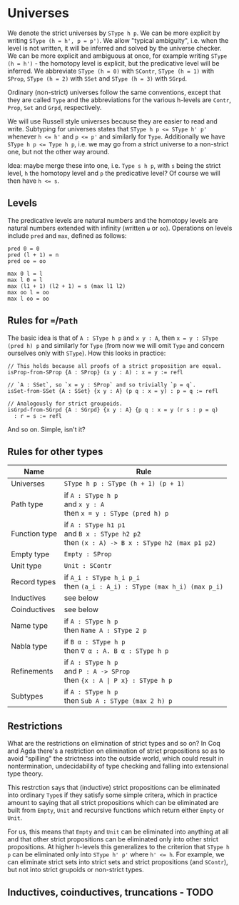 # Universes

We denote the strict universes by `SType h p`. We can be more explicit by writing `SType (h = h', p = p')`. We allow "typical ambiguity", i.e. when the level is not written, it will be inferred and solved by the universe checker. We can be more explicit and ambiguous at once, for example writing `SType (h = h')` - the homotopy level is explicit, but the predicative level will be inferred. We abbreviate `SType (h = 0)` with `SContr`, `SType (h = 1)` with `SProp`, `SType (h = 2)` with `SSet` and `SType (h = 3)` with `SGrpd`.

Ordinary (non-strict) universes follow the same conventions, except that they are called `Type` and the abbreviations for the various h-levels are `Contr`, `Prop`, `Set` and `Grpd`, respectively.

We will use Russell style universes because they are easier to read and write. Subtyping for universes states that `SType h p <= SType h' p'` whenever `h <= h'` and `p <= p'` and similarly for `Type`. Additionally we have `SType h p <= Type h p`, i.e. we may go from a strict universe to a non-strict one, but not the other way around.

Idea: maybe merge these into one, i.e. `Type s h p`, with `s` being the strict level, `h` the homotopy level and `p` the predicative level? Of course we will then have `h <= s`.

## Levels

The predicative levels are natural numbers and the homotopy levels are natural numbers extended with infinity (written `ω` or `oo`). Operations on levels include `pred` and `max`, defined as follows:

```
pred 0 = 0
pred (l + 1) = n
pred oo = oo
```

```
max 0 l = l
max l 0 = l
max (l1 + 1) (l2 + 1) = s (max l1 l2)
max oo l = oo
max l oo = oo
```

## Rules for `=`/`Path`

The basic idea is that of `A : SType h p` and `x y : A`, then `x = y : SType (pred h) p` and similarly for `Type` (from now we will omit `Type` and concern ourselves only with `SType`). How this looks in practice:

```
// This holds because all proofs of a strict proposition are equal.
isProp-from-SProp {A : SProp} (x y : A) : x = y := refl
```

```
// `A : SSet`, so `x = y : SProp` and so trivially `p = q`.
isSet-from-SSet {A : SSet} {x y : A} (p q : x = y) : p = q := refl
```

```
// Analogously for strict groupoids.
isGrpd-from-SGrpd {A : SGrpd} {x y : A} {p q : x = y (r s : p = q)
  : r = s := refl
```

And so on. Simple, isn't it?

## Rules for other types

| Name          | Rule             |
| ------------- | ---------------- |
| Universes     | `SType h p : SType (h + 1) (p + 1)` |
| Path type     | if `A : SType h p` <br> and `x y : A` <br> then `x = y : SType (pred h) p` |
| Function type | if `A : SType h1 p1` <br> and `B x : SType h2 p2` <br> then `(x : A) -> B x : SType h2 (max p1 p2)`  |
| Empty type    | `Empty : SProp`  |
| Unit type     | `Unit : SContr`  |
| Record types  | if `A_i : SType h_i p_i` <br> then `(a_i : A_i) : SType (max h_i) (max p_i)` |
| Inductives    | see below        |
| Coinductives  | see below        |
| Name type     | if `A : SType h p` <br> then `Name A : SType 2 p` |
| Nabla type    | if `B α : SType h p` <br> then `∇ α : A. B α : SType h p` |
| Refinements   | if `A : SType h p` <br> and `P : A -> SProp` <br> then `{x : A \| P x} : SType h p` |
| Subtypes      | if `A : SType h p` <br> then `Sub A : SType (max 2 h) p` |

## Restrictions

What are the restrictions on elimination of strict types and so on? In Coq and Agda there's a restriction on elimination of strict propositions so as to avoid "spilling" the strictness into the outside world, which could result in nontermination, undecidability of type checking and falling into extensional type theory.

This restrction says that (inductive) strict propositions can be eliminated into ordinary `Type`s if they satisfy some simple critera, which in practice amount to saying that all strict propositions which can be eliminated are built from `Empty`, `Unit` and recursive functions which return either `Empty` or `Unit`.

For us, this means that `Empty` and `Unit` can be eliminated into anything at all and that other strict propositions can be eliminated only into other strict propositions. At higher h-levels this generalizes to the criterion that `SType h p` can be eliminated only into `SType h' p'` where `h' <= h`. For example, we can eliminate strict sets into strict sets and strict propositions (and `SContr`), but not into strict grupoids or non-strict types.

## Inductives, coinductives, truncations - TODO